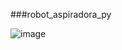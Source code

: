 ###robot_aspiradora_py

![image](https://github.com/user-attachments/assets/4e0addd6-fbac-4952-93f3-d3f7ca87bba1)
